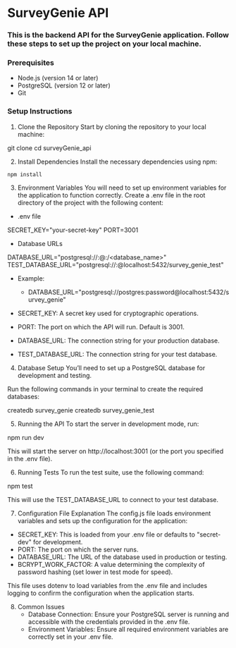 # SurveyGenie API

### This is the backend API for the SurveyGenie application. Follow these steps to set up the project on your local machine.

### Prerequisites

- Node.js (version 14 or later)
- PostgreSQL (version 12 or later)
- Git

### Setup Instructions

1. Clone the Repository
   Start by cloning the repository to your local machine:

git clone <your-repo-url>
cd surveyGenie_api

2. Install Dependencies
   Install the necessary dependencies using npm:

`npm install`

3. Environment Variables
   You will need to set up environment variables for the application to function correctly. Create a .env file in the root directory of the project with the following content:

- .env file

SECRET_KEY="your-secret-key"
PORT=3001

- Database URLs

DATABASE_URL="postgresql://<username>:<password>@<host>:<port>/<database_name>"
TEST_DATABASE_URL="postgresql://<username>:<password>@localhost:5432/survey_genie_test"

- Example:

  - DATABASE_URL="postgresql://postgres:password@localhost:5432/survey_genie"

- SECRET_KEY: A secret key used for cryptographic operations.
- PORT: The port on which the API will run. Default is 3001.
- DATABASE_URL: The connection string for your production database.
- TEST_DATABASE_URL: The connection string for your test database.

4. Database Setup
   You’ll need to set up a PostgreSQL database for development and testing.

Run the following commands in your terminal to create the required databases:

createdb survey_genie
createdb survey_genie_test

5. Running the API
   To start the server in development mode, run:

npm run dev

This will start the server on http://localhost:3001 (or the port you specified in the .env file).

6. Running Tests
   To run the test suite, use the following command:

npm test

This will use the TEST_DATABASE_URL to connect to your test database.

7. Configuration File Explanation
   The config.js file loads environment variables and sets up the configuration for the application:

- SECRET_KEY: This is loaded from your .env file or defaults to "secret-dev" for development.
- PORT: The port on which the server runs.
- DATABASE_URL: The URL of the database used in production or testing.
- BCRYPT_WORK_FACTOR: A value determining the complexity of password hashing (set lower in test mode for speed).

This file uses dotenv to load variables from the .env file and includes logging to confirm the configuration when the application starts.

8. Common Issues
   - Database Connection: Ensure your PostgreSQL server is running and accessible with the credentials provided in the .env file.
   - Environment Variables: Ensure all required environment variables are correctly set in your .env file.
